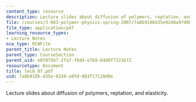 ```yaml
---
content_type: resource
description: Lecture slides about diffusion of polymers, reptation, and elasticity.
file: /courses/3-063-polymer-physics-spring-2007/7a8b910b435e9248a9fd083f17110d0e_lec8_07.pdf
file_type: application/pdf
learning_resource_types:
- Lecture Notes
ocw_type: OCWFile
parent_title: Lecture Notes
parent_type: CourseSection
parent_uid: e8f075b7-2fa7-f6dd-e7b9-64d0f7223b72
resourcetype: Document
title: lec8_07.pdf
uid: 7a8b910b-435e-9248-a9fd-083f17110d0e
---
```

Lecture slides about diffusion of polymers, reptation, and elasticity.


